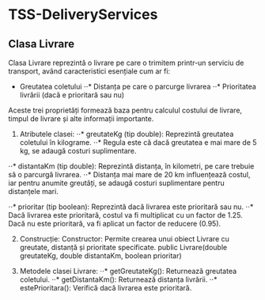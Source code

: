 # TSS-DeliveryServices

## Clasa Livrare

Clasa Livrare reprezintă o livrare pe care o trimitem printr-un serviciu de transport, având caracteristici esențiale cum ar fi:
* Greutatea coletului
⋅⋅* Distanța pe care o parcurge livrarea
⋅⋅* Prioritatea livrării (dacă e prioritară sau nu)

Aceste trei proprietăți formează baza pentru calculul costului de livrare, timpul de livrare și alte informații importante.

1. Atributele clasei:
⋅⋅* greutateKg (tip double): Reprezintă greutatea coletului în kilograme.
⋅⋅* Regula este că dacă greutatea e mai mare de 5 kg, se adaugă costuri suplimentare.

⋅⋅* distantaKm (tip double): Reprezintă distanța, în kilometri, pe care trebuie să o parcurgă livrarea.
⋅⋅* Distanța mai mare de 20 km influențează costul, iar pentru anumite greutăți, se adaugă costuri suplimentare pentru distanțele mari.

⋅⋅* prioritar (tip boolean): Reprezintă dacă livrarea este prioritară sau nu.
⋅⋅* Dacă livrarea este prioritară, costul va fi multiplicat cu un factor de 1.25. Dacă nu este prioritară, va fi aplicat un factor de reducere (0.95).

2. Construcție:
Constructor: Permite crearea unui obiect Livrare cu greutate, distanță și prioritate specificate.
public Livrare(double greutateKg, double distantaKm, boolean prioritar)


3. Metodele clasei Livrare:
⋅⋅* getGreutateKg(): Returnează greutatea coletului.
⋅⋅* getDistantaKm(): Returnează distanța livrării.
⋅⋅* estePrioritara(): Verifică dacă livrarea este prioritară.


